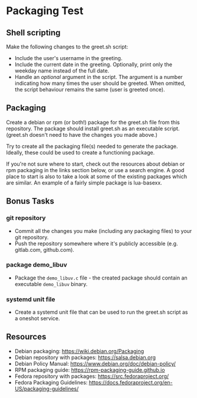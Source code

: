 # Packaging Test

## Shell scripting

Make the following changes to the greet.sh script:
- Include the user's username in the greeting.
- Include the current date in the greeting. Optionally, print only the weekday
  name instead of the full date.
- Handle an *optional* argument in the script. The argument is a number indicating
  how many times the user should be greeted. When omitted, the script behaviour
  remains the same (user is greeted once).

## Packaging

Create a debian or rpm (or both!) package for the greet.sh file from this
repository. The package should install greet.sh as an executable script.
(greet.sh doesn't need to have the changes you made above.)

Try to create all the packaging file(s) needed to generate the package.
Ideally, these could be used to create a functioning package.

If you're not sure where to start, check out the resources about debian or rpm
packaging in the links section below, or use a search engine. A good place to
start is also to take a look at some of the existing packages which are
similar. An example of a fairly simple package is lua-basexx.

## Bonus Tasks

### git repository

- Commit all the changes you make (including any packaging files) to your git
  repository.
- Push the repository somewhere where it's publicly accessible (e.g.
  gitlab.com, github.com).

### package demo_libuv

- Package the `demo_libuv.c` file - the created package should contain an
  executable `demo_libuv` binary.

### systemd unit file

- Create a systemd unit file that can be used to run the greet.sh script as a
  oneshot service.

## Resources

- Debian packaging: https://wiki.debian.org/Packaging
- Debian repository with packages: https://salsa.debian.org
- Debian Policy Manual: https://www.debian.org/doc/debian-policy/
- RPM packaging guide: https://rpm-packaging-guide.github.io
- Fedora repository with packages: https://src.fedoraproject.org/
- Fedora Packaging Guidelines: https://docs.fedoraproject.org/en-US/packaging-guidelines/
